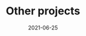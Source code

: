 ---
title: "Other projects"
summary: Quick summary of project goes here.
tags:
type: 
- Web Design
- UI/UX Design
year: "2024"
thumb: "/img/other/saas.png"
date: 2021-06-25
---